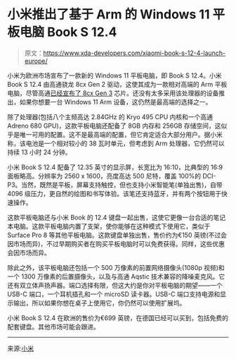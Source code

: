 # 小米推出了基于 Arm 的 Windows 11 平板电脑 Book S 12.4

> 原文：<https://www.xda-developers.com/xiaomi-book-s-12-4-launch-europe/>

小米为欧洲市场宣布了一款新的 Windows 11 平板电脑，即 Book S 12.4。小米 Book S 12.4 由高通骁龙 8cx Gen 2 驱动，这使其成为一款相对高端的 Arm 平板电脑，尽管高通[已经宣布了 8cx Gen 3](https://www.xda-developers.com/qualcomms-snapdragon-8cx-7c-plus-gen-3/) 芯片。还没有太多采用该处理器的设备推出，如果你想要一台 Windows 11 Arm 设备，这仍然是最高端的选择之一。

除了处理器(包括八个主频高达 2.84GHz 的 Kryo 495 CPU 内核和一个高通 Adreno 680 GPU)，这款平板电脑还配备了 8GB 内存和 256GB 存储空间，这似乎是唯一可用的配置。这不是最高端的配置，但它肯定适合大部分用户。据小米称，该电池是一个相对较小的 38 瓦时单元，但考虑到 Arm 处理器，它仍然可以持续 13 小时 24 分钟。

小米 Book S 12.4 配备了 12.35 英寸的显示屏，长宽比为 16:10，比典型的 16:9 面板略高。分辨率为 2560 x 1600，亮度高达 500 尼特，覆盖 100%的 DCI-P3。当然，既然是平板，屏幕支持触控，但也支持小米智能笔(单独出售)，自带 4096 级压力，更自然的绘图和书写体验。该笔还支持蓝牙，并有两个按钮用于快速操作。

这款平板电脑还与小米 Book 的 12.4 键盘一起出售，这使它更像一台合适的笔记本电脑。这款平板电脑内置了支架，使你能够在这种模式下使用它，类似于 Surface Pro 8 等其他平板电脑。这款键盘单独出售，售价约为€150 英镑(不过会因市场而异)，不过早期购买者在购买平板电脑时可以免费获得。同样，这些优惠会因市场而异。

除此之外，该平板电脑还包括一个 500 万像素的前置网络摄像头(1080p 视频)和一个 1300 万像素的后置摄像头，以及与高通 Aqstic 技术兼容的降噪麦克风。它还有双立体声扬声器。端口选择有限，但这大约是你对平板电脑的期望——一个 USB-C 端口，一个耳机插孔和一个 microSD 读卡器。USB-C 端口支持电源和显示输出，所以如果你想在桌子上使用它，你仍然可以使用扩展坞。

小米 Book S 12.4 在欧洲的售价为€699 英镑，在德国已经可以买到，包括免费的配套键盘。其他市场可能会跟进。

* * *

来源:[小米](https://www.mi.com/global/discover/article?id=2722)